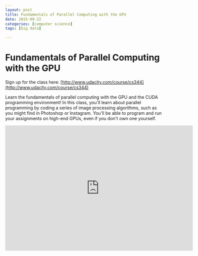 ```yaml
---
layout: post
title: Fundamentals of Parallel Computing with the GPU
date: 2015-09-22
categories: [computer science]
tags: [big data]

---
```



# Fundamentals of Parallel Computing with the GPU

Sign up for the class here:
[http://www.udacity.com/course/cs344](http://www.udacity.com/course/cs344)

Learn the fundamentals of parallel computing with the GPU and the CUDA programming environment! In this class, you'll learn about parallel programming by coding a series of image processing algorithms, such as you might find in Photoshop or Instagram. You'll be able to program and run your assignments on high-end GPUs, even if you don't own one yourself.

<iframe width="600" height="400" src="https://www.youtube.com/embed/zb49vDrOxgA?list=PLAwxTw4SYaPm0z11jGTXRF7RuEEAgsIwH" frameborder="0" allowfullscreen></iframe>
